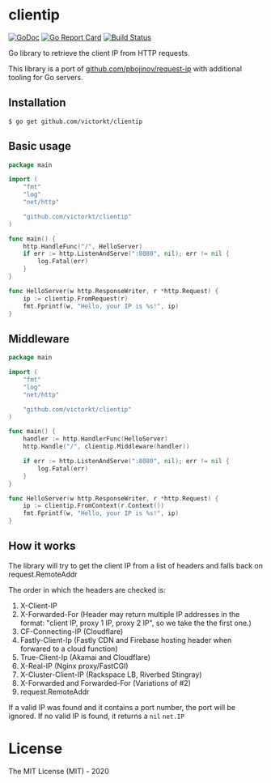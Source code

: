 # clientip

[![GoDoc](https://godoc.org/github.com/victorkt/clientip?status.svg)](http://godoc.org/github.com/victorkt/clientip)
[![Go Report Card](https://goreportcard.com/badge/github.com/victorkt/clientip)](https://goreportcard.com/report/github.com/victorkt/clientip)
[![Build Status](https://travis-ci.org/victorkt/clientip.svg?branch=master)](https://travis-ci.org/victorkt/clientip)

Go library to retrieve the client IP from HTTP requests.

This library is a port of [github.com/pbojinov/request-ip](https://github.com/pbojinov/request-ip) with additional tooling for Go servers.

## Installation

```shell script
$ go get github.com/victorkt/clientip
```

## Basic usage

```go
package main

import (
	"fmt"
	"log"
	"net/http"

	"github.com/victorkt/clientip"
)

func main() {
	http.HandleFunc("/", HelloServer)
	if err := http.ListenAndServe(":8080", nil); err != nil {
		log.Fatal(err)
	}
}

func HelloServer(w http.ResponseWriter, r *http.Request) {
	ip := clientip.FromRequest(r)
	fmt.Fprintf(w, "Hello, your IP is %s!", ip)
}

```

## Middleware

```go
package main

import (
	"fmt"
	"log"
	"net/http"

	"github.com/victorkt/clientip"
)

func main() {
	handler := http.HandlerFunc(HelloServer)
	http.Handle("/", clientip.Middleware(handler))

	if err := http.ListenAndServe(":8080", nil); err != nil {
		log.Fatal(err)
	}
}

func HelloServer(w http.ResponseWriter, r *http.Request) {
	ip := clientip.FromContext(r.Context())
	fmt.Fprintf(w, "Hello, your IP is %s!", ip)
}
```

## How it works

The library will try to get the client IP from a list of headers and falls back on request.RemoteAddr

The order in which the headers are checked is:

1. X-Client-IP
2. X-Forwarded-For (Header may return multiple IP addresses in the format: "client IP, proxy 1 IP, proxy 2 IP", so we take the the first one.)
3. CF-Connecting-IP (Cloudflare)
4. Fastly-Client-Ip (Fastly CDN and Firebase hosting header when forwared to a cloud function)
5. True-Client-Ip (Akamai and Cloudflare)
6. X-Real-IP (Nginx proxy/FastCGI)
7. X-Cluster-Client-IP (Rackspace LB, Riverbed Stingray)
8. X-Forwarded and Forwarded-For (Variations of #2)
9. request.RemoteAddr

If a valid IP was found and it contains a port number, the port will be ignored. If no valid IP is found, it returns a `nil` `net.IP`

# License

The MIT License (MIT) - 2020